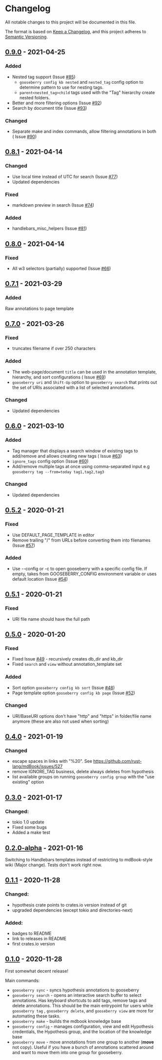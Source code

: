 # Changelog

All notable changes to this project will be documented in this file.

The format is based on [Keep a Changelog](https://keepachangelog.com/en/1.0.0/), and this project adheres
to [Semantic Versioning](https://semver.org/spec/v2.0.0.html).

## [0.9.0] - 2021-04-25

### Added

- Nested tag support (Issue [#85](https://github.com/out-of-cheese-error/gooseberry/issues/85))
  - `gooseberry config kb nested` and `nested_tag` config option to determine pattern to use for nesting tags.
  - `parent<nested_tag>child` tags used with the "Tag" hierarchy create nested folders.
- Better and more filtering options (Issue [#92](https://github.com/out-of-cheese-error/gooseberry/issues/92))
- Search by document title (Issue [#93](https://github.com/out-of-cheese-error/gooseberry/issues/93))

### Changed

- Separate make and index commands, allow filtering annotations in both (
  Issue [#90](https://github.com/out-of-cheese-error/gooseberry/issues/90))

## [0.8.1] - 2021-04-14

### Changed

- Use local time instead of UTC for search (Issue [#77](https://github.com/out-of-cheese-error/gooseberry/issues/77))
- Updated dependencies

### Fixed

- markdown preview in search (Issue [#74](https://github.com/out-of-cheese-error/gooseberry/issues/74))

### Added
- handlebars_misc_helpers (Issue [#81](https://github.com/out-of-cheese-error/gooseberry/issues/66))

## [0.8.0] - 2021-04-14
### Fixed
* All w3 selectors (partially) supported (Issue [#66](https://github.com/out-of-cheese-error/gooseberry/issues/66))

## [0.7.1] - 2021-03-29

### Added

Raw annotations to page template

## [0.7.0] - 2021-03-26

### Fixed

* truncates filename if over 250 characters

### Added

* The web-page/document `title` can be used in the annotation template, hierarchy, and sort configurations (
  Issue [#69](https://github.com/out-of-cheese-error/gooseberry/issues/69))
* `gooseberry uri` and `Shift-Up` option to `gooseberry search` that prints out the set of URIs associated with a list of selected annotations.

### Changed

* Updated dependencies

## [0.6.0] - 2021-03-10

### Added

* Tag manager that displays a search window of existing tags to add/remove and allows creating new tags (
  Issue [#63](https://github.com/out-of-cheese-error/gooseberry/issues/63))
* `ignore_tags` config option (Issue [#60](https://github.com/out-of-cheese-error/gooseberry/issues/60))
* Add/remove multiple tags at once using comma-separated input e.g `gooseberry tag --from=today tag1,tag2,tag3`

### Changed

* Updated dependencies

## [0.5.2] - 2020-01-21

### Fixed

* Use DEFAULT_PAGE_TEMPLATE in editor
* Remove trailing "/" from URLs before converting them into filenames (Issue [#57](https://github.com/out-of-cheese-error/gooseberry/issues/57))

### Added

* Use --config or -c to open gooseberry with a specific config file. If empty, takes from GOOSEBERRY_CONFIG environment variable or uses default
  location (Issue [#54](https://github.com/out-of-cheese-error/gooseberry/issues/54))

## [0.5.1] - 2020-01-21

### Fixed

* URI file name should have the full path

## [0.5.0] - 2020-01-20

### Fixed

* Fixed Issue [#49](https://github.com/out-of-cheese-error/gooseberry/issues/49) - recursively creates db_dir and kb_dir
* Fixed `search` and `view` without annotation_template set

### Added

* Sort option `gooseberry config kb sort` (Issue [#48](https://github.com/out-of-cheese-error/gooseberry/issues/48))
* Page template option `gooseberry config kb page` (Issue [#52](https://github.com/out-of-cheese-error/gooseberry/issues/52))

### Changed

* URI/BaseURI options don't have "http" and "https" in folder/file name anymore (these are also not used when sorting)

## [0.4.0] - 2021-01-19

### Changed

* escape spaces in links with "%20". See https://github.com/rust-lang/mdBook/issues/527
* remove IGNORE_TAG business, delete always deletes from hypothesis
* list available groups on running `gooseberry config group` with the "use existing" option

## [0.3.0] - 2021-01-17

### Changed:

* tokio 1.0 update
* Fixed some bugs
* Added a make test

## [0.2.0-alpha] - 2021-01-16

Switching to Handlebars templates instead of restricting to mdBook-style wiki (Major change). Tests don't work right now.

## [0.1.1] - 2020-11-28

### Changed:

* hypothesis crate points to crates.io version instead of git
* upgraded dependencies (except tokio and directories-next)

### Added:

* badges to README
* link to releases in README
* first crates.io version

## [0.1.0] - 2020-11-28
First somewhat decent release!

Main commands:

* `gooseberry sync` - syncs hypothesis annotations to gooseberry
* `gooseberry search` - opens an interactive search buffer to select annotations. Has keyboard shortcuts to add tags,
  remove tags and delete annotations. This should be the main entrypoint for users while `gooseberry tag`
  , `gooseberry delete`, and `gooseberry view`
  are more for automating these tasks.
* `gooseberry make` - builds the mdbook knowledge base
* `gooseberry config` - manages configuration, view and edit Hypothesis credentials, the Hypothesis group, and the
  location of the knowledge base
* `gooseberry move` - move annotations from one group to another (**move** not copy). Useful if you have a bunch of
  annotations scattered around and want to move them into one group for gooseberry.

[0.9.0]: https://github.com/out-of-cheese-error/gooseberry/compare/0.8.1...0.9.0

[0.8.1]: https://github.com/out-of-cheese-error/gooseberry/compare/0.8.0...0.8.1

[0.8.0]: https://github.com/out-of-cheese-error/gooseberry/compare/0.7.1...0.8.0

[0.7.1]: https://github.com/out-of-cheese-error/gooseberry/compare/0.7.0...0.7.1

[0.7.0]: https://github.com/out-of-cheese-error/gooseberry/compare/0.6.0...0.7.0

[0.6.0]: https://github.com/out-of-cheese-error/gooseberry/compare/0.5.2...0.6.0

[0.5.2]: https://github.com/out-of-cheese-error/gooseberry/compare/0.5.1...0.5.2

[0.5.1]: https://github.com/out-of-cheese-error/gooseberry/compare/0.5.0...0.5.1

[0.5.0]: https://github.com/out-of-cheese-error/gooseberry/compare/0.4.0...0.5.0

[0.4.0]: https://github.com/out-of-cheese-error/gooseberry/compare/0.3.0...0.4.0

[0.3.0]: https://github.com/out-of-cheese-error/gooseberry/compare/0.2.0-alpha...0.3.0

[0.2.0-alpha]: https://github.com/out-of-cheese-error/gooseberry/compare/0.1.1...0.2.0-alpha

[0.1.1]: https://github.com/out-of-cheese-error/gooseberry/compare/0.1.0...0.1.1

[0.1.0]: https://github.com/out-of-cheese-error/gooseberry/releases/tag/0.1.0
